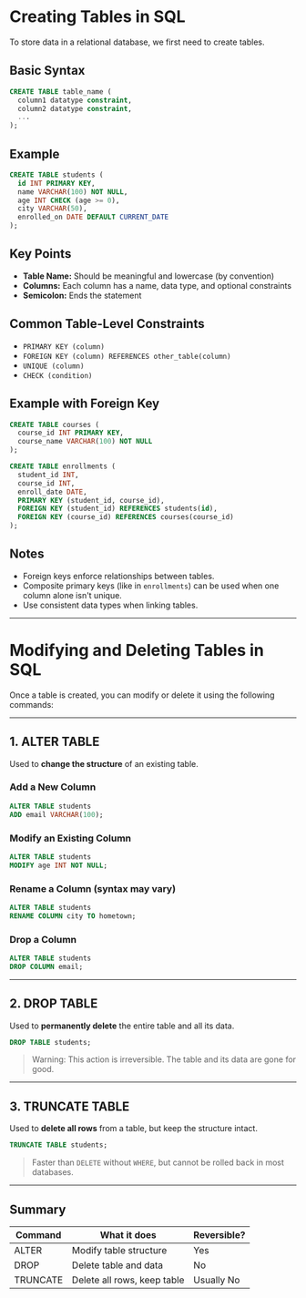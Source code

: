 # Creating Tables in SQL

To store data in a relational database, we first need to create tables.

## Basic Syntax

```sql
CREATE TABLE table_name (
  column1 datatype constraint,
  column2 datatype constraint,
  ...
);
````

## Example

```sql
CREATE TABLE students (
  id INT PRIMARY KEY,
  name VARCHAR(100) NOT NULL,
  age INT CHECK (age >= 0),
  city VARCHAR(50),
  enrolled_on DATE DEFAULT CURRENT_DATE
);
```

## Key Points

* **Table Name:** Should be meaningful and lowercase (by convention)
* **Columns:** Each column has a name, data type, and optional constraints
* **Semicolon:** Ends the statement

## Common Table-Level Constraints

* `PRIMARY KEY (column)`
* `FOREIGN KEY (column) REFERENCES other_table(column)`
* `UNIQUE (column)`
* `CHECK (condition)`

## Example with Foreign Key

```sql
CREATE TABLE courses (
  course_id INT PRIMARY KEY,
  course_name VARCHAR(100) NOT NULL
);

CREATE TABLE enrollments (
  student_id INT,
  course_id INT,
  enroll_date DATE,
  PRIMARY KEY (student_id, course_id),
  FOREIGN KEY (student_id) REFERENCES students(id),
  FOREIGN KEY (course_id) REFERENCES courses(course_id)
);
```

## Notes

* Foreign keys enforce relationships between tables.
* Composite primary keys (like in `enrollments`) can be used when one column alone isn't unique.
* Use consistent data types when linking tables.
---

# Modifying and Deleting Tables in SQL

Once a table is created, you can modify or delete it using the following commands:

---

## 1. ALTER TABLE

Used to **change the structure** of an existing table.

### Add a New Column
```sql
ALTER TABLE students
ADD email VARCHAR(100);
````

### Modify an Existing Column

```sql
ALTER TABLE students
MODIFY age INT NOT NULL;
```

### Rename a Column (syntax may vary)

```sql
ALTER TABLE students
RENAME COLUMN city TO hometown;
```

### Drop a Column

```sql
ALTER TABLE students
DROP COLUMN email;
```

---

## 2. DROP TABLE

Used to **permanently delete** the entire table and all its data.

```sql
DROP TABLE students;
```

> Warning: This action is irreversible. The table and its data are gone for good.

---

## 3. TRUNCATE TABLE

Used to **delete all rows** from a table, but keep the structure intact.

```sql
TRUNCATE TABLE students;
```

> Faster than `DELETE` without `WHERE`, but cannot be rolled back in most databases.

---

## Summary

| Command  | What it does                | Reversible? |
| -------- | --------------------------- | ----------- |
| ALTER    | Modify table structure      | Yes         |
| DROP     | Delete table and data       | No          |
| TRUNCATE | Delete all rows, keep table | Usually No  |

```